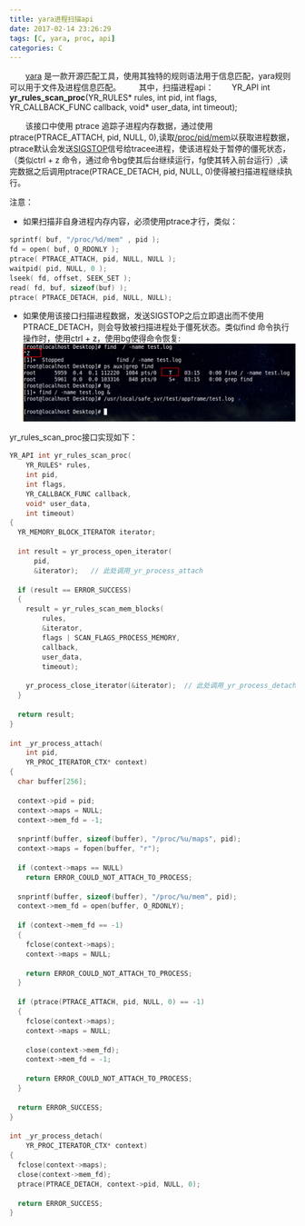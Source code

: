 ```yaml
---
title: yara进程扫描api
date: 2017-02-14 23:26:29
tags: [C, yara, proc, api]
categories: C
---
```


　　[yara](https://github.com/VirusTotal/yara) 是一款开源匹配工具，使用其独特的规则语法用于信息匹配，yara规则可以用于文件及进程信息匹配。
　　其中，扫描进程api：
　　YR_API int **yr_rules_scan_proc**(YR_RULES* rules, int pid, int flags, YR_CALLBACK_FUNC callback, void* user_data, int timeout);
<!-- more -->

　　该接口中使用 ptrace 追踪子进程内存数据，通过使用ptrace(PTRACE_ATTACH, pid, NULL, 0),读取[/proc/pid/mem](http://www.tuicool.com/articles/nUZRBrn)以获取进程数据，ptrace默认会发送[SIGSTOP](http://www.man7.org/linux/man-pages/man2/ptrace.2.html)信号给tracee进程，使该进程处于暂停的僵死状态，（类似ctrl + z 命令，通过命令bg使其后台继续运行，fg使其转入前台运行）,读完数据之后调用ptrace(PTRACE_DETACH, pid,  NULL, 0)使得被扫描进程继续执行。

注意：
* 如果扫描非自身进程内存内容，必须使用ptrace才行，类似：
```C++
sprintf( buf, "/proc/%d/mem" , pid );
fd = open( buf, O_RDONLY );
ptrace( PTRACE_ATTACH, pid, NULL, NULL );
waitpid( pid, NULL, 0 );
lseek( fd, offset, SEEK_SET );
read( fd, buf, sizeof(buf) );
ptrace( PTRACE_DETACH, pid, NULL, NULL);
```

* 如果使用该接口扫描进程数据，发送SIGSTOP之后立即退出而不使用PTRACE_DETACH，则会导致被扫描进程处于僵死状态。类似find 命令执行操作时，使用ctrl + z，使用bg使得命令恢复:
![](yr-rules-scan-proc/abc0000000006.png)


yr_rules_scan_proc接口实现如下：
```C++
YR_API int yr_rules_scan_proc(
    YR_RULES* rules,
    int pid,
    int flags,
    YR_CALLBACK_FUNC callback,
    void* user_data,
    int timeout)
{
  YR_MEMORY_BLOCK_ITERATOR iterator;

  int result = yr_process_open_iterator(
      pid,
      &iterator);   // 此处调用_yr_process_attach

  if (result == ERROR_SUCCESS)
  {
    result = yr_rules_scan_mem_blocks(
        rules,
        &iterator,
        flags | SCAN_FLAGS_PROCESS_MEMORY,
        callback,
        user_data,
        timeout);

    yr_process_close_iterator(&iterator);  // 此处调用_yr_process_detach
  }

  return result;
}

int _yr_process_attach(
    int pid,
    YR_PROC_ITERATOR_CTX* context)
{
  char buffer[256];

  context->pid = pid;
  context->maps = NULL;
  context->mem_fd = -1;

  snprintf(buffer, sizeof(buffer), "/proc/%u/maps", pid);
  context->maps = fopen(buffer, "r");

  if (context->maps == NULL)
    return ERROR_COULD_NOT_ATTACH_TO_PROCESS;

  snprintf(buffer, sizeof(buffer), "/proc/%u/mem", pid);
  context->mem_fd = open(buffer, O_RDONLY);

  if (context->mem_fd == -1)
  {
    fclose(context->maps);
    context->maps = NULL;

    return ERROR_COULD_NOT_ATTACH_TO_PROCESS;
  }

  if (ptrace(PTRACE_ATTACH, pid, NULL, 0) == -1)
  {
    fclose(context->maps);
    context->maps = NULL;

    close(context->mem_fd);
    context->mem_fd = -1;

    return ERROR_COULD_NOT_ATTACH_TO_PROCESS;
  }

  return ERROR_SUCCESS;
}

int _yr_process_detach(
    YR_PROC_ITERATOR_CTX* context)
{
  fclose(context->maps);
  close(context->mem_fd);
  ptrace(PTRACE_DETACH, context->pid, NULL, 0);

  return ERROR_SUCCESS;
}

```
